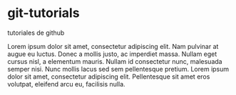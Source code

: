 # git-tutorials
tutoriales de github

Lorem ipsum dolor sit amet, consectetur adipiscing elit. Nam pulvinar at augue eu luctus. Donec a mollis justo, ac imperdiet massa. Nullam eget cursus nisl, a elementum mauris. Nullam id consectetur nunc, malesuada semper nisi. Nunc mollis lacus sed sem pellentesque pretium. Lorem ipsum dolor sit amet, consectetur adipiscing elit. Pellentesque sit amet eros volutpat, eleifend arcu eu, facilisis nulla.
